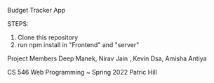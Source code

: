 Budget Tracker App

STEPS:

1. Clone this repository
2. run npm install in "Frontend" and "server"


Project Members 
Deep Manek, Nirav Jain , Kevin Dsa, Amisha Antiya


CS 546 Web Programming ~ Spring 2022
Patric Hill
